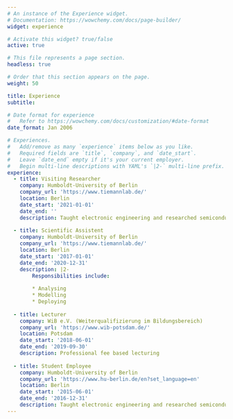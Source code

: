 ```yaml
---
# An instance of the Experience widget.
# Documentation: https://wowchemy.com/docs/page-builder/
widget: experience

# Activate this widget? true/false
active: true

# This file represents a page section.
headless: true

# Order that this section appears on the page.
weight: 50

title: Experience
subtitle:

# Date format for experience
#   Refer to https://wowchemy.com/docs/customization/#date-format
date_format: Jan 2006

# Experiences.
#   Add/remove as many `experience` items below as you like.
#   Required fields are `title`, `company`, and `date_start`.
#   Leave `date_end` empty if it's your current employer.
#   Begin multi-line descriptions with YAML's `|2-` multi-line prefix.
experience:
  - title: Visiting Researcher
    company: Humboldt-University of Berlin
    company_url: 'https://www.tiemannlab.de/'
    location: Berlin
    date_start: '2021-01-01'
    date_end: ''
    description: Taught electronic engineering and researched semiconductor physics.
    
  - title: Scientific Assistent
    company: Humboldt-University of Berlin
    company_url: 'https://www.tiemannlab.de/'
    location: Berlin
    date_start: '2017-01-01'
    date_end: '2020-12-31'
    description: |2-
        Responsibilities include:
        
        * Analysing
        * Modelling
        * Deploying
        
  - title: Lecturer
    company: WiB e.V. (Weiterqualifizierung im Bildungsbereich)
    company_url: 'https://www.wib-potsdam.de/'
    location: Potsdam
    date_start: '2018-06-01'
    date_end: '2019-09-30'
    description: Professional fee based lecturing 
        
  - title: Student Employee
    company: Humboldt-University of Berlin
    company_url: 'https://www.hu-berlin.de/en?set_language=en'
    location: Berlin
    date_start: '2015-06-01'
    date_end: '2016-12-31'
    description: Taught electronic engineering and researched semiconductor physics.
---
```

